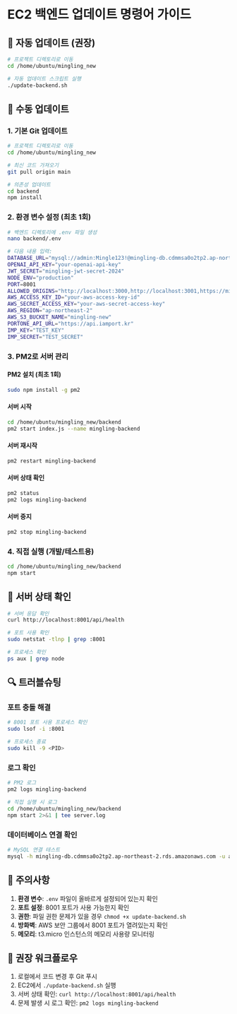 # EC2 백엔드 업데이트 명령어 가이드

## 🚀 자동 업데이트 (권장)

```bash
# 프로젝트 디렉토리로 이동
cd /home/ubuntu/mingling_new

# 자동 업데이트 스크립트 실행
./update-backend.sh
```

## 🔧 수동 업데이트

### 1. 기본 Git 업데이트
```bash
# 프로젝트 디렉토리로 이동
cd /home/ubuntu/mingling_new

# 최신 코드 가져오기
git pull origin main

# 의존성 업데이트
cd backend
npm install
```

### 2. 환경 변수 설정 (최초 1회)
```bash
# 백엔드 디렉토리에 .env 파일 생성
nano backend/.env

# 다음 내용 입력:
DATABASE_URL="mysql://admin:Mingle123!@mingling-db.cdmmsa0o2tp2.ap-northeast-2.rds.amazonaws.com:3306/mingling"
OPENAI_API_KEY="your-openai-api-key"
JWT_SECRET="mingling-jwt-secret-2024"
NODE_ENV="production"
PORT=8001
ALLOWED_ORIGINS="http://localhost:3000,http://localhost:3001,https://minglingchat.com,https://www.minglingchat.com"
AWS_ACCESS_KEY_ID="your-aws-access-key-id"
AWS_SECRET_ACCESS_KEY="your-aws-secret-access-key"
AWS_REGION="ap-northeast-2"
AWS_S3_BUCKET_NAME="mingling-new"
PORTONE_API_URL="https://api.iamport.kr"
IMP_KEY="TEST_KEY"
IMP_SECRET="TEST_SECRET"
```

### 3. PM2로 서버 관리

#### PM2 설치 (최초 1회)
```bash
sudo npm install -g pm2
```

#### 서버 시작
```bash
cd /home/ubuntu/mingling_new/backend
pm2 start index.js --name mingling-backend
```

#### 서버 재시작
```bash
pm2 restart mingling-backend
```

#### 서버 상태 확인
```bash
pm2 status
pm2 logs mingling-backend
```

#### 서버 중지
```bash
pm2 stop mingling-backend
```

### 4. 직접 실행 (개발/테스트용)
```bash
cd /home/ubuntu/mingling_new/backend
npm start
```

## 🏥 서버 상태 확인

```bash
# 서버 응답 확인
curl http://localhost:8001/api/health

# 포트 사용 확인
sudo netstat -tlnp | grep :8001

# 프로세스 확인
ps aux | grep node
```

## 🔍 트러블슈팅

### 포트 충돌 해결
```bash
# 8001 포트 사용 프로세스 확인
sudo lsof -i :8001

# 프로세스 종료
sudo kill -9 <PID>
```

### 로그 확인
```bash
# PM2 로그
pm2 logs mingling-backend

# 직접 실행 시 로그
cd /home/ubuntu/mingling_new/backend
npm start 2>&1 | tee server.log
```

### 데이터베이스 연결 확인
```bash
# MySQL 연결 테스트
mysql -h mingling-db.cdmmsa0o2tp2.ap-northeast-2.rds.amazonaws.com -u admin -pMingle123! -e "SHOW DATABASES;"
```

## 📝 주의사항

1. **환경 변수**: `.env` 파일이 올바르게 설정되어 있는지 확인
2. **포트 설정**: 8001 포트가 사용 가능한지 확인
3. **권한**: 파일 권한 문제가 있을 경우 `chmod +x update-backend.sh`
4. **방화벽**: AWS 보안 그룹에서 8001 포트가 열려있는지 확인
5. **메모리**: t3.micro 인스턴스의 메모리 사용량 모니터링

## 🎯 권장 워크플로우

1. 로컬에서 코드 변경 후 Git 푸시
2. EC2에서 `./update-backend.sh` 실행
3. 서버 상태 확인: `curl http://localhost:8001/api/health`
4. 문제 발생 시 로그 확인: `pm2 logs mingling-backend` 
